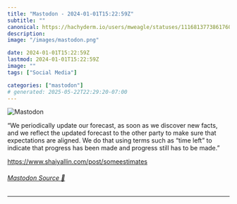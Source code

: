 ```yaml
---
title: "Mastodon - 2024-01-01T15:22:59Z"
subtitle: ""
canonical: https://hachyderm.io/users/mweagle/statuses/111681377386176090
description:
image: "/images/mastodon.png"

date: 2024-01-01T15:22:59Z
lastmod: 2024-01-01T15:22:59Z
image: ""
tags: ["Social Media"]

categories: ["mastodon"]
# generated: 2025-05-22T22:29:20-07:00
---
```

![Mastodon](/images/mastodon.png)

<p>“We periodically update our forecast, as soon as we discover new facts, and we reflect the updated forecast to the other party to make sure that expectations are aligned. We do that using terms such as “time left” to indicate that progress has been made and progress still has to be made.”</p><p><a href="https://www.shaiyallin.com/post/someestimates" target="_blank" rel="nofollow noopener noreferrer" translate="no"><span class="invisible">https://www.</span><span class="ellipsis">shaiyallin.com/post/someestima</span><span class="invisible">tes</span></a></p>


###### [Mastodon Source 🐘](https://hachyderm.io/@mweagle/111681377386176090)

___
